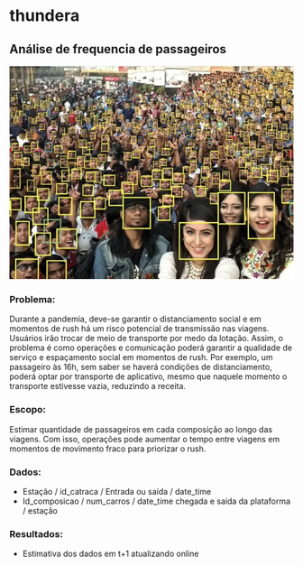 # thundera
## Análise de frequencia de passageiros

![Crowd](crowd.jpg)

### Problema: 
Durante a pandemia, deve-se garantir o distanciamento social e em momentos de rush há um risco potencial de transmissão nas viagens. 
Usuários irão trocar de meio de transporte por medo da lotação.  Assim, o problema é como operações e comunicação poderá garantir a qualidade de serviço e espaçamento social em momentos de rush. 
Por exemplo, um passageiro às 16h, sem saber se haverá condições de distanciamento, poderá optar por transporte de aplicativo, mesmo que naquele momento o transporte estivesse vazia, reduzindo a receita.
### Escopo: 
Estimar quantidade de passageiros em cada composição ao longo das viagens. Com isso, operações pode aumentar o tempo entre viagens em momentos de movimento fraco para priorizar o rush. 
### Dados:
* Estação / id_catraca / Entrada ou saída / date_time
* Id_composicao / num_carros / date_time chegada e saída da plataforma / estação

### Resultados:
* Estimativa dos dados em t+1 atualizando online

